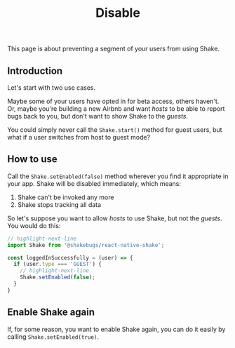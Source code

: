 ﻿---
id: disable
title: Disable
---
This page is about preventing a segment of your users from using Shake.

## Introduction
Let's start with two use cases.

Maybe some of your users have opted in for beta access, others haven't.
Or, maybe you're building a new Airbnb and want *hosts* to be able to report bugs back to you, but don't want to show Shake to the *guests*.

You could simply never call the  `Shake.start()` method for guest users, but what if a user switches from host to guest mode?

## How to use
Call the `Shake.setEnabled(false)` method wherever you find it appropriate in your app.
Shake will be disabled immediately, which means:

1. Shake can't be invoked any more
1. Shake stops tracking all data

So let's suppose you want to allow *hosts* to use Shake, but not the *guests*. 
You would do this:

```javascript title="App.js"
// highlight-next-line
import Shake from '@shakebugs/react-native-shake';

const loggedInSuccessfully = (user) => {
  if (user.type === 'GUEST') {
    // highlight-next-line
    Shake.setEnabled(false);
  }
}
```

## Enable Shake again
If, for some reason, you want to enable Shake again, you can do it easily by calling `Shake.setEnabled(true)`.

